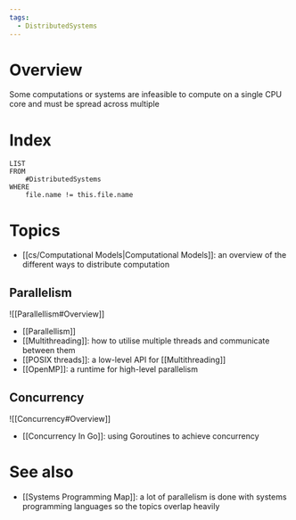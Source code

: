 ```yaml
---
tags:
  - DistributedSystems
---
```


# Overview
Some computations or systems are infeasible to compute on a single CPU core and must be spread across multiple

# Index
```dataview
LIST
FROM
	#DistributedSystems 
WHERE
	file.name != this.file.name
```

# Topics

- [[cs/Computational Models|Computational Models]]: an overview of the different ways to distribute computation

## Parallelism
![[Parallellism#Overview]]

- [[Parallellism]]
- [[Multithreading]]: how to utilise multiple threads and communicate between them
- [[POSIX threads]]: a low-level API for [[Multithreading]]
- [[OpenMP]]: a runtime for high-level parallelism

## Concurrency
![[Concurrency#Overview]]

- [[Concurrency In Go]]: using Goroutines to achieve concurrency
# See also
- [[Systems Programming Map]]: a lot of parallelism is done with systems programming languages so the topics overlap heavily